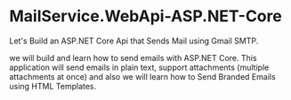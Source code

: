 # MailService.WebApi-ASP.NET-Core
Let's Build an ASP.NET Core Api that Sends Mail using Gmail SMTP. 


we will build and learn how to send emails with ASP.NET Core. This application will send emails in plain text, support attachments (multiple attachments at once) and also we will learn how to Send Branded Emails using HTML Templates.
